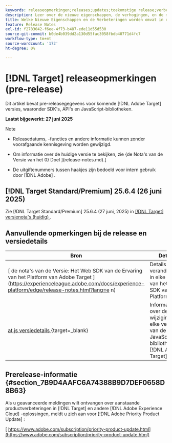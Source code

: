 ```yaml
---
keywords: releaseopmerkingen;releases;updates;toekomstige release;verbeteringen;nieuwe functies;oplossingen;updates;vooruitgave;vroege toegang
description: Leer over de nieuwe eigenschappen, de verhogingen, en de moeilijke situaties inbegrepen in de aanstaande versie van  [!DNL Adobe Target], met inbegrip van SDKs, APIs, en de bibliotheken van JavaScript.
title: Welke Nieuwe Eigenschappen en de Verbeteringen worden omvat in de aanstaande  [!DNL Target]  Versie?
feature: Release Notes
exl-id: f2783042-f6ee-4f73-b487-ede11d55d530
source-git-commit: b0de4b039dd2a130d55fac3058fbdb40771d4fc7
workflow-type: tm+mt
source-wordcount: '172'
ht-degree: 0%

---
```


# [!DNL Target] releaseopmerkingen (pre-release)

Dit artikel bevat pre-releasegegevens voor komende [!DNL Adobe Target] versies, waaronder SDK&#39;s, API&#39;s en JavaScript-bibliotheken.

**Laatst bijgewerkt: 27 juni 2025**

>[!NOTE]
>
>* Releasedatums, -functies en andere informatie kunnen zonder voorafgaande kennisgeving worden gewijzigd.
>
>* Om informatie over de huidige versie te bekijken, zie {de Nota&#39;s van de Versie van het 0} Doel ](release-notes.md).[
>
>* De uitgiftenummers tussen haakjes zijn bedoeld voor intern gebruik door [!DNL Adobe] .

## [!DNL Target Standard/Premium] 25.6.4 (26 juni 2025)

Zie [!DNL Target Standard/Premium] 25.6.4 (27 juni, 2025) in [[!DNL Target]  versienota&#39;s (huidig) ](/help/main/r-release-notes/release-notes.md).

## Aanvullende opmerkingen bij de release en versiedetails

| Bron | Details |
|--- |--- |
| [ de nota&#39;s van de Versie: Het Web SDK van de Ervaring van het Platform van Adobe Target ] (https://experienceleague.adobe.com/docs/experience-platform/edge/release-notes.html?lang=e n) | Details over veranderingen in elke versie van het Web SDK van het Platform. |
| [ at.js versiedetails ](https://experienceleague.adobe.com/docs/target-dev/developer/client-side/at-js-implementation/target-atjs-versions.html){target=_blank} | Informatie over de wijzigingen in elke versie van de JavaScript-bibliotheek [!DNL Adobe Target] at.js. |

## Prerelease-informatie {#section_7B9D4AAFC6A74388B9D7DEF0658D8B63}

Als u geavanceerde meldingen wilt ontvangen over aanstaande productverbeteringen in [!DNL Target] en andere [!DNL Adobe Experience Cloud] -oplossingen, meldt u zich aan voor [!DNL Adobe Priority Product Update] :

[ https://www.adobe.com/subscription/priority-product-update.html](https://www.adobe.com/subscription/priority-product-update.html)
